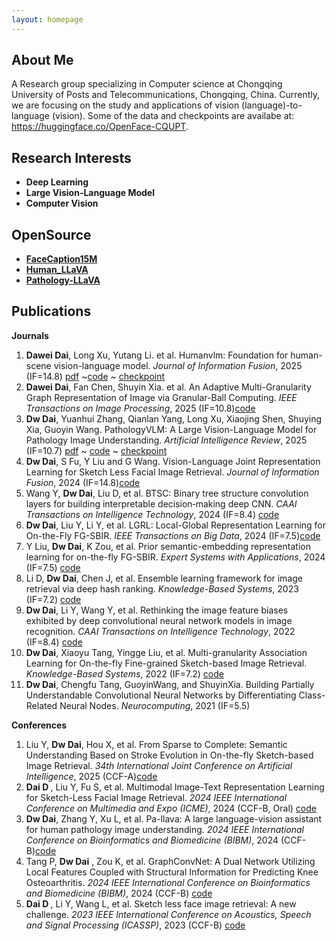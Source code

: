 ```yaml
---
layout: homepage
---
```


## About Me

A Research group specializing in Computer science at Chongqing University of Posts and Telecommunications, Chongqing, China. Currently, we are focusing on the study and applications of vision (language)-to-language (vision). Some of the data and checkpoints are availabe at: https://huggingface.co/OpenFace-CQUPT.


## Research Interests

- **Deep Learning** 
- **Large Vision-Language Model** 
- **Computer Vision**
  
## OpenSource

- **[FaceCaption15M](https://huggingface.co/datasets/OpenFace-CQUPT/FaceCaption-15M)** 
- **[Human_LLaVA](https://huggingface.co/OpenFace-CQUPT/Human_LLaVA)**
- **[Pathology-LLaVA](https://huggingface.co/OpenFace-CQUPT/Pathology-LLaVA)**

  
## Publications
​**Journals**​
1. ​**Dawei Dai**, Long Xu, Yutang Li. et al. Humanvlm: Foundation for human-scene vision-language model. *Journal of Information Fusion*, 2025 (IF=14.8)  [pdf](https://arxiv.org/pdf/2411.03034) ~[code](https://github.com/ddw2AIGROUP2CQUPT/HumanVLM) ~ [checkpoint](https://huggingface.co/OpenFace-CQUPT/Human_LLaVA)
2. ​**Dawei Dai**, Fan Chen, Shuyin Xia. et al. An Adaptive Multi-Granularity Graph Representation of Image via Granular-Ball Computing. *IEEE Transactions on Image Processing*, 2025 (IF=10.8)[code](https://github.com/ddw2AIGROUP2CQUPT/GRIG)
3. ​**Dw Dai**, Yuanhui Zhang, Qianlan Yang, Long Xu, Xiaojing Shen, Shuying Xia, Guoyin Wang. PathologyVLM: A Large Vision-Language Model for Pathology Image Understanding. *Artificial Intelligence Review*, 2025 (IF=10.7)  [pdf](https://arxiv.org/pdf/2408.09530) ~ [code](https://github.com/ddw2AIGROUP2CQUPT/PA-LLaVA) ~ [checkpoint](https://huggingface.co/OpenFace-CQUPT/Pathology-LLaVA)
4. ​**Dw Dai**, S Fu, Y Liu and G Wang. Vision-Language Joint Representation Learning for Sketch Less Facial Image Retrieval. *Journal of Information Fusion*, 2024 (IF=14.8)[code](https://github.com/ddw2AIGROUP2CQUPT)  
5. Wang Y, ​**Dw Dai**​, Liu D, et al. BTSC: Binary tree structure convolution layers for building interpretable decision‐making deep CNN. *CAAI Transactions on Intelligence Technology*, 2024 (IF=8.4) [code](https://github.com/ddw2AIGROUP2CQUPT)
6. ​**Dw Dai**, Liu Y, Li Y, et al. LGRL: Local-Global Representation Learning for On-the-Fly FG-SBIR. *IEEE Transactions on Big Data*, 2024 (IF=7.5)[code](https://github.com/ddw2AIGROUP2CQUPT/LGRL)  
7. Y Liu, ​**Dw Dai**​, K Zou, et al. Prior semantic-embedding representation learning for on-the-fly FG-SBIR. *Expert Systems with Applications*, 2024 (IF=7.5) [code](https://github.com/ddw2AIGROUP2CQUPT) 
8. Li D, ​**Dw Dai**​, Chen J, et al. Ensemble learning framework for image retrieval via deep hash ranking. *Knowledge-Based Systems*, 2023 (IF=7.2) [code](https://github.com/ddw2AIGROUP2CQUPT)
9. ​**Dw Dai**, Li Y, Wang Y, et al. Rethinking the image feature biases exhibited by deep convolutional neural network models in image recognition. *CAAI Transactions on Intelligence Technology*, 2022 (IF=8.4)  [code](https://github.com/ddw2AIGROUP2CQUPT)
10. ​**Dw Dai**, Xiaoyu Tang, Yingge Liu, et al. Multi-granularity Association Learning for On-the-fly Fine-grained Sketch-based Image Retrieval. *Knowledge-Based Systems*, 2022 (IF=7.2) [code](https://github.com/ddw2AIGROUP2CQUPT) 
11. ​**Dw Dai**, Chengfu Tang, GuoyinWang, and ShuyinXia. Building Partially Understandable Convolutional Neural Networks by Differentiating Class-Related Neural Nodes. *Neurocomputing*, 2021 (IF=5.5)  

​**Conferences**​
1.  ​Liu Y, ​**Dw Dai**, Hou X, et al. From Sparse to Complete: Semantic Understanding Based on Stroke Evolution in On-the-fly Sketch-based Image Retrieval. *34th International Joint Conference on Artificial Intelligence*, 2025 (CCF-A)[code](https://github.com/ddw2AIGROUP2CQUPT)  
2.  ​**Dai D ​**, Liu Y, Fu S, et al. Multimodal Image-Text Representation Learning for Sketch-Less Facial Image Retrieval. *2024 IEEE International Conference on Multimedia and Expo (ICME)*, 2024 (CCF-B, Oral) [code](https://github.com/ddw2AIGROUP2CQUPT) 
3. ​**Dw Dai**, Zhang Y, Xu L, et al. Pa-llava: A large language-vision assistant for human pathology image understanding. *2024 IEEE International Conference on Bioinformatics and Biomedicine (BIBM)*, 2024 (CCF-B)[code](https://github.com/ddw2AIGROUP2CQUPT)  
4. Tang P, ​**Dw Dai** , Zou K, et al. GraphConvNet: A Dual Network Utilizing Local Features Coupled with Structural Information for Predicting Knee Osteoarthritis. *2024 IEEE International Conference on Bioinformatics and Biomedicine (BIBM)*, 2024 (CCF-B)  [code](https://github.com/ddw2AIGROUP2CQUPT/GraphConvNet)
5.  ​**Dai D ​**, Li Y, Wang L, et al. Sketch less face image retrieval: A new challenge. *2023 IEEE International Conference on Acoustics, Speech and Signal Processing (ICASSP)*, 2023 (CCF-B) [code](https://github.com/ddw2AIGROUP2CQUPT/SLFIR) 


